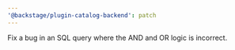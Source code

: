 ```yaml
---
'@backstage/plugin-catalog-backend': patch
---
```


Fix a bug in an SQL query where the AND and OR logic is incorrect.

